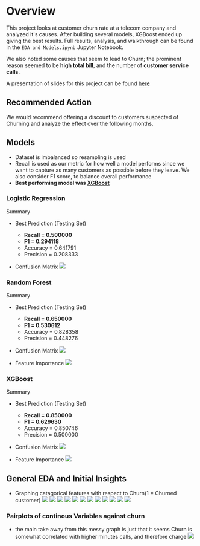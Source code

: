 # Overview
This project looks at customer churn rate at a telecom company and analyzed it's causes. After building several models, XGBoost ended up giving the best results. Full results, analysis, and walkthrough can be found in the `EDA and Models.ipynb` Jupyter Notebook.

We also noted some causes that seem to lead to Churn; the prominent reason seemed to be __high total bill__, and the number of __customer service calls__. 

A presentation of slides for this project can be found [here](https://docs.google.com/presentation/d/1u1qWmNsoYsbQREbR3n-F8kNVxRHVTqwHcp1p22arkXo/edit?usp=sharing)

## Recommended Action
We would recommend offering a discount to customers suspected of Churning and analyze the effect over the following months.

## Models
- Dataset is imbalanced so resampling is used
- Recall is used as our metric for how well a model performs since we want to capture as many customers as possible before they leave. We also consider F1 score, to balance overall performance
- __Best performing model was [XGBoost](https://github.com/gseemann/customer_churn#xgboost)__

### Logistic Regression

Summary 
- Best Prediction (Testing Set)
    - __Recall = 0.500000__
    - __F1 = 0.294118__
    - Accuracy = 0.641791
    - Precision = 0.208333

- Confusion Matrix
![](figures/Confusion_Matrix_Logreg.png)

### Random Forest

Summary 
- Best Prediction (Testing Set)
    - __Recall = 0.650000__
    - __F1 = 0.530612__
    - Accuracy = 0.828358
    - Precision = 0.448276

- Confusion Matrix
![](figures/Confusion_Matrix_forest.png)
- Feature Importance
![](figures/Feature_Importance_Random_Forest.png)


### XGBoost

Summary 
- Best Prediction (Testing Set)
    - __Recall = 0.850000__
    - __F1 = 0.629630__
    - Accuracy = 0.850746
    - Precision = 0.500000

- Confusion Matrix
![](figures/Confusion_Matrix_xgb.png)
- Feature Importance
![](figures/Feature_Importance_xgb.png)

## General EDA and Initial Insights
- Graphing catagorical features with respect to Churn(1 = Churned customer)
![](figures/total_charge_churn.png)
![](figures/customer_calls_churn.png)
![](figures/states_and_churn.png)
![](figures/churn_Account_length.png)
![](figures/churn_Number_vmail_messages.png)
![](figures/churn_Total_day_calls.png)
![](figures/churn_Total_eve_calls.png)
![](figures/churn_Total_night_calls.png)
![](figures/churn_Total_intl_calls.png)
![](figures/churn_Customer_service_calls.png)
![](figures/churn_International_planYes.png)
![](figures/churn_Voice_mail_planYes.png)

### Pairplots of continous Variables against churn
- the main take away from this messy graph is just that it seems Churn is somewhat correlated with higher minutes calls, and therefore charge
![](figures/Churn_continous'.png)
